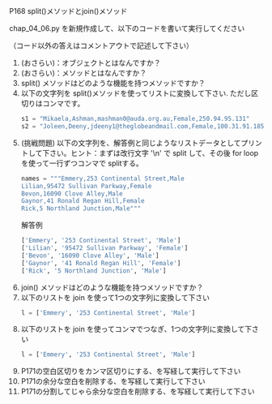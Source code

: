 P168 split()メソッドとjoin()メソッド

chap_04_06.py を新規作成して、以下のコードを書いて実行してください

（コード以外の答えはコメントアウトで記述して下さい）

1. (おさらい)：オブジェクトとはなんですか？
1. (おさらい)：メソッドとはなんですか？
1. split() メソッドはどのような機能を持つメソッドですか？
1. 以下の文字列を split()メソッドを使ってリストに変換して下さい. ただし区切りはコンマです。
    ```python
    s1 = "Mikaela,Ashman,mashman0@auda.org.au,Female,250.94.95.131"
    s2 = "Joleen,Deeny,jdeeny1@theglobeandmail.com,Female,100.31.91.185"
    ```
1. (挑戦問題) 以下の文字列を、解答例と同じようなリストデータとしてプリントして下さい。ヒント：まずは改行文字 '\n' で split して、その後 for loop を使って一行ずつコンマで splitする。
    ```python
    names = """Emmery,253 Continental Street,Male
    Lilian,95472 Sullivan Parkway,Female
    Bevon,16090 Clove Alley,Male
    Gaynor,41 Ronald Regan Hill,Female
    Rick,5 Northland Junction,Male"""
    ``` 
    解答例
    ```python
    ['Emmery', '253 Continental Street', 'Male']
    ['Lilian', '95472 Sullivan Parkway', 'Female']
    ['Bevon', '16090 Clove Alley', 'Male']
    ['Gaynor', '41 Ronald Regan Hill', 'Female']
    ['Rick', '5 Northland Junction', 'Male']
    ```
1. join() メソッドはどのような機能を持つメソッドですか？
1. 以下のリストを join を使って1つの文字列に変換して下さい
    ```python
    l = ['Emmery', '253 Continental Street', 'Male']
    ```
1. 以下のリストを join を使ってコンマでつなぎ、1つの文字列に変換して下さい
    ```python
    l = ['Emmery', '253 Continental Street', 'Male']
    ```
1. P171の空白区切りをカンマ区切りにする、を写経して実行して下さい
1. P171の余分な空白を削除する、を写経して実行して下さい
1. P171の分割してじゃら余分な空白を削除する、を写経して実行して下さい





